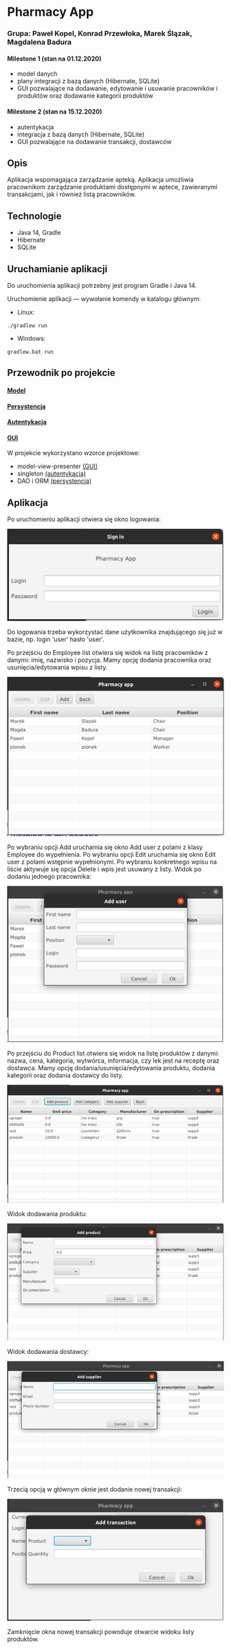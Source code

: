 # Pharmacy App

### Grupa: Paweł Kopel, Konrad Przewłoka, Marek Ślązak, Magdalena Badura

#### **Milestone 1 (stan na 01.12.2020)**

- model danych
- plany integracji z bazą danych (Hibernate, SQLite)
- GUI pozwalające na dodawanie, edytowanie i usuwanie pracowników i produktów oraz dodawanie kategorii produktów

#### **Milestone 2 (stan na 15.12.2020)**

- autentykacja
- integracja z bazą danych (Hibernate, SQLite)
- GUI pozwalające na dodawanie transakcji, dostawców

## Opis

Aplikacja wspomagająca zarządzanie apteką. Aplikacja umożliwia pracownikom zarządzanie produktami dostępnymi w aptece,
zawieranymi transakcjami, jak i również listą pracowników.

## Technologie

* Java 14, Gradle
* Hibernate
* SQLite

## Uruchamianie aplikacji

Do uruchomienia aplikacji potrzebny jest program Gradle i Java 14.

Uruchomienie aplikacji — wywołanie komendy w katalogu głównym:

* Linux:

```
./gradlew run
```

* Windows:

```
gradlew.bat run
```

## Przewodnik po projekcie

#### [Model](docs/model/README.md)

#### [Persystencja](docs/persistence/README.md)

#### [Autentykacja](docs/authentication/README.md)

#### [GUI](docs/gui/README.md)

W projekcie wykorzystano wzorce projektowe:

* model-view-presenter [(GUI)](docs/gui/README.md)
* singleton [(autentykacja)](docs/authentication/README.md)
* DAO i ORM [(persystencja)](docs/persistence/README.md)

## Aplikacja

Po uruchomieniu aplikacji otwiera się okno logowania:

![gui_login](docs/pictures/login.png)

Do logowania trzeba wykorzystać dane użytkownika znajdującego się już w bazie, np. login 'user' hasło 'user'.

Po przejściu do Employee list otwiera się widok na listę pracowników z danymi: imię, nazwisko i pozycja. Mamy opcję
dodania pracownika oraz usunięcia/edytowania wpisu z listy.

![gui_employee_list](docs/pictures/employee_list.png)

Po wybraniu opcji Add uruchamia się okno Add user z polami z klasy Employee do wypełnienia. Po wybraniu opcji Edit
uruchamia się okno Edit user z polami wstępnie wypełnionymi. Po wybraniu konkretnego wpisu na liście aktywuje się opcja
Delete i wpis jest usuwany z listy. Widok po dodaniu jednego pracownika:

![gui_add_employee](docs/pictures/add_user.png)

Po przejściu do Product list otwiera się widok na listę produktów z danymi: nazwa, cena, kategoria, wytwórca,
informacja, czy lek jest na receptę oraz dostawca. Mamy opcję dodania/usunięcia/edytowania produktu, dodania kategorii
oraz dodania dostawcy do listy.

![gui_product_list](docs/pictures/product_list.png)

Widok dodawania produktu:

![gui_add_product](docs/pictures/add_product.png)

Widok dodawania dostawcy:

![gui_add_supplier](docs/pictures/add_supplier.png)

Trzecią opcją w głównym oknie jest dodanie nowej transakcji:

![gui_add_transaction](docs/pictures/add_transaction.png)

Zamknięcie okna nowej transakcji powoduje otwarcie widoku listy produktów.

